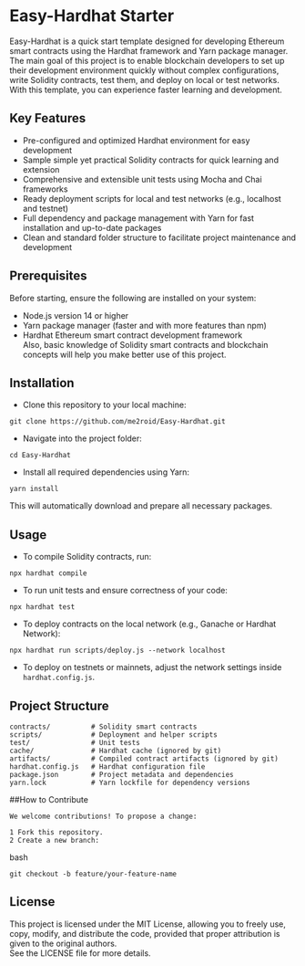 
# Easy-Hardhat Starter

Easy-Hardhat is a quick start template designed for developing Ethereum smart contracts using the Hardhat framework and Yarn package manager.  
The main goal of this project is to enable blockchain developers to set up their development environment quickly without complex configurations, write Solidity contracts, test them, and deploy on local or test networks.  
With this template, you can experience faster learning and development.

## Key Features

- Pre-configured and optimized Hardhat environment for easy development  
- Sample simple yet practical Solidity contracts for quick learning and extension  
- Comprehensive and extensible unit tests using Mocha and Chai frameworks  
- Ready deployment scripts for local and test networks (e.g., localhost and testnet)  
- Full dependency and package management with Yarn for fast installation and up-to-date packages  
- Clean and standard folder structure to facilitate project maintenance and development

## Prerequisites

Before starting, ensure the following are installed on your system:  
- Node.js version 14 or higher  
- Yarn package manager (faster and with more features than npm)  
- Hardhat Ethereum smart contract development framework  
Also, basic knowledge of Solidity smart contracts and blockchain concepts will help you make better use of this project.

## Installation

- Clone this repository to your local machine:  
```
git clone https://github.com/me2roid/Easy-Hardhat.git
```

- Navigate into the project folder:  
```
cd Easy-Hardhat
```

- Install all required dependencies using Yarn:  
```
yarn install
```

This will automatically download and prepare all necessary packages.

## Usage

- To compile Solidity contracts, run:  
```
npx hardhat compile
```

- To run unit tests and ensure correctness of your code:  
```
npx hardhat test
```

- To deploy contracts on the local network (e.g., Ganache or Hardhat Network):  
```
npx hardhat run scripts/deploy.js --network localhost
```

- To deploy on testnets or mainnets, adjust the network settings inside `hardhat.config.js`.

## Project Structure

```
contracts/          # Solidity smart contracts  
scripts/            # Deployment and helper scripts  
test/               # Unit tests  
cache/              # Hardhat cache (ignored by git)  
artifacts/          # Compiled contract artifacts (ignored by git)  
hardhat.config.js   # Hardhat configuration file  
package.json        # Project metadata and dependencies  
yarn.lock           # Yarn lockfile for dependency versions  
```


##How to Contribute
```
We welcome contributions! To propose a change:

1 Fork this repository.
2 Create a new branch:
```
bash
```
git checkout -b feature/your-feature-name 
```
## License

This project is licensed under the MIT License, allowing you to freely use, copy, modify, and distribute the code, provided that proper attribution is given to the original authors.  
See the LICENSE file for more details.
